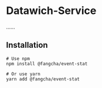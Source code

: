 # Datawich-Service

……

## Installation

```
# Use npm
npm install @fangcha/event-stat

# Or use yarn
yarn add @fangcha/event-stat
```
